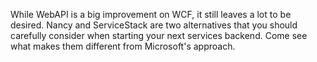 While WebAPI is a big improvement on WCF, it still leaves a lot to be desired. Nancy and ServiceStack are two alternatives that you should carefully consider when starting your next services backend. Come see what makes them different from Microsoft's approach.
